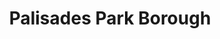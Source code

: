 ---
title: Palisades Park Borough
url: /palisades-park-borough/
latitude: 40.843
longitude: -74.001
---